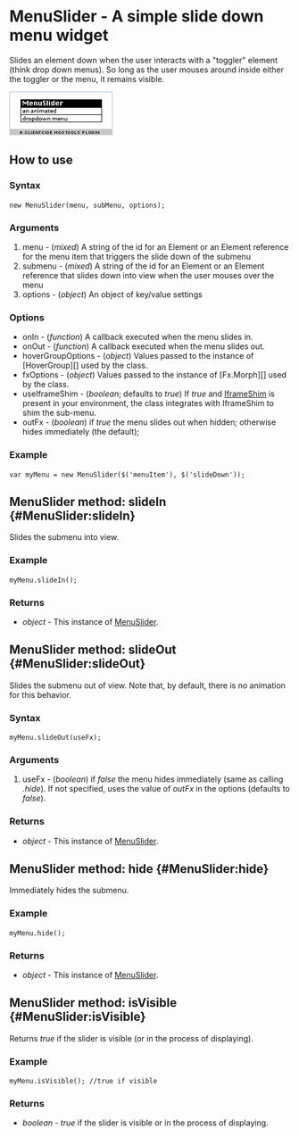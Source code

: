 MenuSlider - A simple slide down menu widget
============================================

Slides an element down when the user interacts with a "toggler" element (think drop down menus). So long as the user mouses around inside either the toggler or the menu, it remains visible.

![Screenshot](http://github.com/anutron/clientcide-menuslider/raw/master/screenshot.png)

How to use
----------

### Syntax

	new MenuSlider(menu, subMenu, options);

### Arguments

1. menu - (*mixed*) A string of the id for an Element or an Element reference for the menu item that triggers the slide down of the submenu
2. submenu - (*mixed*) A string of the id for an Element or an Element reference that slides down into view when the user mouses over the menu
3. options - (*object*) An object of key/value settings

### Options

* onIn - (*function*) A callback executed when the menu slides in.
* onOut - (*function*) A callback executed when the menu slides out.
* hoverGroupOptions - (*object*) Values passed to the instance of [HoverGroup][] used by the class.
* fxOptions - (*object*) Values passed to the instance of [Fx.Morph][] used by the class.
* useIframeShim - (*boolean*; defaults to *true*) If *true* and [IframeShim][] is present in your environment, the class integrates with IframeShim to shim the sub-menu.
* outFx - (*boolean*) if *true* the menu slides out when hidden; otherwise hides immediately (the default);

### Example

	var myMenu = new MenuSlider($('menuItem'), $('slideDown'));

MenuSlider method: slideIn {#MenuSlider:slideIn}
------------------------------------------------

Slides the submenu into view.

### Example

	myMenu.slideIn();

### Returns

* *object* - This instance of [MenuSlider][].


MenuSlider method: slideOut {#MenuSlider:slideOut}
-------------------------------------------------

Slides the submenu out of view. Note that, by default, there is no animation for this behavior.

### Syntax

	myMenu.slideOut(useFx);

### Arguments

1. useFx - (*boolean*) if *false* the menu hides immediately (same as calling *.hide*). If not specified, uses the value of *outFx* in the options (defaults to *false*).

### Returns

* *object* - This instance of [MenuSlider][].

MenuSlider method: hide {#MenuSlider:hide}
------------------------------------------

Immediately hides the submenu.

### Example

	myMenu.hide();

### Returns

* *object* - This instance of [MenuSlider][].

MenuSlider method: isVisible {#MenuSlider:isVisible}
------------------------------------------

Returns *true* if the slider is visible (or in the process of displaying).

### Example

	myMenu.isVisible(); //true if visible

### Returns

* *boolean* - *true* if the slider is visible or in the process of displaying.

[IframeShim]: /Browser/IframeShim
[Options]: http://www.mootools.net/docs/core/Class/Class.Extras#Options
[Events]: http://www.mootools.net/docs/core/Class/Class.Extras#Events
[MenuSlider]: /Layout/MenuSlider